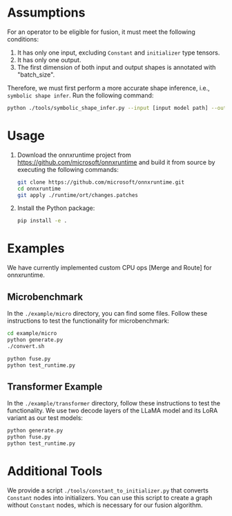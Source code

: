 # Assumptions

For an operator to be eligible for fusion, it must meet the following conditions:

1. It has only one input, excluding `Constant` and `initializer` type tensors.
2. It has only one output.
3. The first dimension of both input and output shapes is annotated with "batch_size".

Therefore, we must first perform a more accurate shape inference, i.e., `symbolic shape infer`. Run the following command:

```bash
python ./tools/symbolic_shape_infer.py --input [input model path] --output [output model path]
```

# Usage

1. Download the onnxruntime project from https://github.com/microsoft/onnxruntime and build it from source by executing the following commands:

   ```bash
   git clone https://github.com/microsoft/onnxruntime.git
   cd onnxruntime
   git apply ./runtime/ort/changes.patches
   ```

2. Install the Python package:

   ```bash
   pip install -e .
   ```

# Examples

We have currently implemented custom CPU ops [Merge and Route] for onnxruntime.

## Microbenchmark

In the `./example/micro` directory, you can find some files. Follow these instructions to test the functionality for microbenchmark:

```bash
cd example/micro
python generate.py
./convert.sh

python fuse.py 
python test_runtime.py
```

## Transformer Example

In the `./example/transformer` directory, follow these instructions to test the functionality. We use two decode layers of the LLaMA model and its LoRA variant as our test models:

```bash
python generate.py
python fuse.py
python test_runtime.py
```

# Additional Tools

We provide a script `./tools/constant_to_initializer.py` that converts `Constant` nodes into initializers. You can use this script to create a graph without `Constant` nodes, which is necessary for our fusion algorithm.


